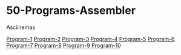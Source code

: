 # 50-Programs-Assembler

Asciinemas

[Program-1](https://asciinema.org/a/xrPUraEziNc5Mg1mLbfM5aTd8)
[Program-2]()
[Program-3]()
[Program-4]()
[Program-5]()
[Program-6]()
[Program-7]()
[Program-8]()
[Program-9]()
[Program-10]()
